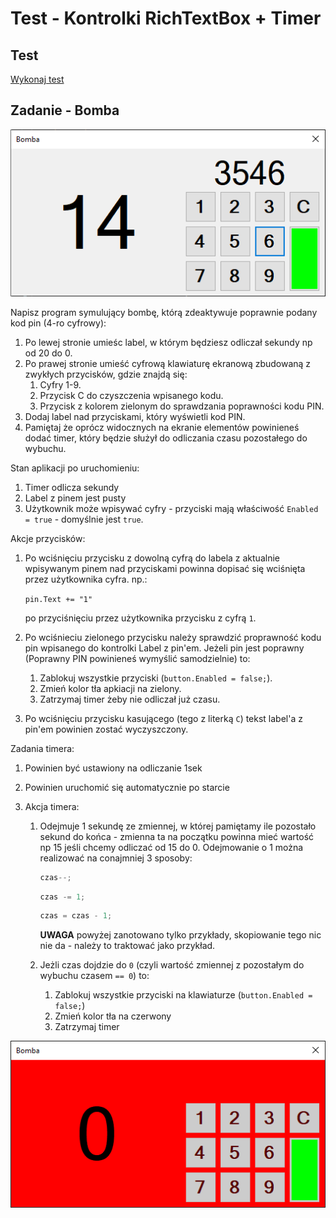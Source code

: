 # Test - Kontrolki RichTextBox + Timer

## Test

[Wykonaj test](http://bit.ly/AkademiaMP_P2T4)

## Zadanie - Bomba

![bomba](Grafiki/T20_5_screen01.png)

Napisz program symulujący bombę, którą zdeaktywuje poprawnie podany kod pin (4-ro cyfrowy):

1. Po lewej stronie umieśc label, w którym będziesz odliczał sekundy np od 20 do 0.
2. Po prawej stronie umieść cyfrową klawiaturę ekranową zbudowaną z zwykłych przycisków, gdzie znajdą się:
   1. Cyfry 1-9.
   2. Przycisk C do czyszczenia wpisanego kodu.
   3. Przycisk z kolorem zielonym do sprawdzania poprawności kodu PIN.
3. Dodaj label nad przyciskami, który wyświetli kod PIN.
4. Pamiętaj że oprócz widocznych na ekranie elementów powinieneś dodać timer, który będzie służył do odliczania czasu pozostałego do wybuchu.

Stan aplikacji po uruchomieniu:

1. Timer odlicza sekundy
2. Label z pinem jest pusty
3. Użytkownik może wpisywać cyfry - przyciski mają właściwość `Enabled = true` - domyślnie jest `true`.

Akcje przycisków:

1. Po wciśnięciu przycisku z dowolną cyfrą do labela z aktualnie wpisywanym pinem nad przyciskami powinna dopisać się wciśnięta przez użytkownika cyfra. np.:

   `pin.Text += "1"`

   po przyciśnięciu przez użytkownika przycisku z cyfrą `1`.

2. Po wciśnieciu zielonego przycisku należy sprawdzić proprawność kodu pin wpisanego do kontrolki Label z pin'em. Jeżeli pin jest poprawny (Poprawny PIN powinieneś wymyślić samodzielnie) to:
   1. Zablokuj wszystkie przyciski (`button.Enabled = false;`).
   2. Zmień kolor tła apkiacji na zielony.
   3. Zatrzymaj timer żeby nie odliczał już czasu.
3. Po wciśnięciu przycisku kasującego (tego z literką `C`) tekst label'a z pin'em powinien zostać wyczyszczony.

Zadania timera:

1. Powinien być ustawiony na odliczanie 1sek
2. Powinien uruchomić się automatycznie po starcie
3. Akcja timera:

   1. Odejmuje 1 sekundę ze zmiennej, w której pamiętamy ile pozostało sekund do końca - zmienna ta na początku powinna mieć wartość np 15 jeśli chcemy odliczać od 15 do 0. Odejmowanie o 1 można realizować na conajmniej 3 sposoby:

      ```csharp
      czas--;
      ```

      ```csharp
      czas -= 1;
      ```

      ```csharp
      czas = czas - 1;
      ```

      **UWAGA** powyżej zanotowano tylko przykłady, skopiowanie tego nic nie da - należy to traktować jako przykład.

   2. Jeżli czas dojdzie do `0` (czyli wartość zmiennej z pozostałym do wybuchu czasem `== 0`) to:
      1. Zablokuj wszystkie przyciski na klawiaturze (`button.Enabled = false;`)
      2. Zmień kolor tła na czerwony
      3. Zatrzymaj timer

![bomba](Grafiki/T20_5_screen02.png)
